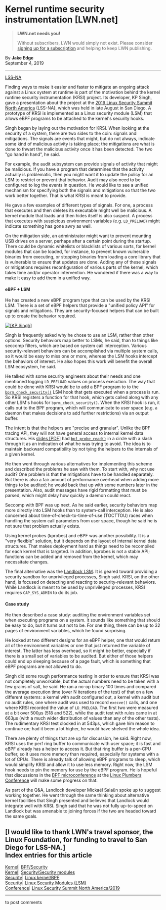# Kernel runtime security instrumentation [LWN.net]

> **LWN.net needs you!**
> 
> Without subscribers, LWN would simply not exist. Please consider [signing up for a subscription](/Promo/nst-nag2/subscribe) and helping to keep LWN publishing. 

By **Jake Edge**  
September 4, 2019 

* * *

[LSS-NA](/Archives/ConferenceByYear/#2019-Linux_Security_Summit_North_America)

Finding ways to make it easier and faster to mitigate an ongoing attack against a Linux system at runtime is part of the motivation behind the kernel runtime security instrumentation (KRSI) project. Its developer, KP Singh, gave a presentation about the project at the [2019 Linux Security Summit North America](https://events.linuxfoundation.org/events/linux-security-summit-north-america-2019/) (LSS-NA), which was held in late August in San Diego. A prototype of KRSI is implemented as a Linux security module (LSM) that allows eBPF programs to be attached to the kernel's security hooks. 

Singh began by laying out the motivation for KRSI. When looking at the security of a system, there are two sides to the coin: signals and mitigations. The signals are events that might, but do not always, indicate some kind of malicious activity is taking place; the mitigations are what is done to thwart the malicious activity once it has been detected. The two "go hand in hand", he said. 

For example, the audit subsystem can provide signals of activity that might be malicious. If you have a program that determines that the activity actually is problematic, then you might want it to update the policy for an LSM to restrict or prevent that behavior. Audit may also need to be configured to log the events in question. He would like to see a unified mechanism for specifying both the signals and mitigations so that the two work better together. That is what KRSI is meant to provide. 

He gave a few examples of different types of signals. For one, a process that executes and then deletes its executable might well be malicious. A kernel module that loads and then hides itself is also suspect. A process that executes with suspicious environment variables (e.g. `LD_PRELOAD`) might indicate something has gone awry as well. 

On the mitigation side, an administrator might want to prevent mounting USB drives on a server, perhaps after a certain point during the startup. There could be dynamic whitelists or blacklists of various sorts, for kernel modules that can be loaded, for instance, to prevent known vulnerable binaries from executing, or stopping binaries from loading a core library that is vulnerable to ensure that updates are done. Adding any of these signals or mitigations requires reconfiguration of various parts of the kernel, which takes time and/or operator intervention. He wondered if there was a way to make it easy to add them in a unified way. 

#### eBPF + LSM

He has created a new eBPF program type that can be used by the KRSI LSM. There is a set of eBPF helpers that provide a "unified policy API" for signals and mitigations. They are security-focused helpers that can be built up to create the behavior required. 

[ ![\[KP Singh\]](https://static.lwn.net/images/2019/lssna-singh-sm.jpg) ](/Articles/798172/)

Singh is frequently asked why he chose to use an LSM, rather than other options. Security behaviors map better to LSMs, he said, than to things like seccomp filters, which are based on system call interception. Various security-relevant behaviors can be accomplished via multiple system calls, so it would be easy to miss one or more, whereas the LSM hooks intercept the behaviors of interest. He also hopes this work will benefit the overall LSM ecosystem, he said. 

He talked with some security engineers about their needs and one mentioned logging `LD_PRELOAD` values on process execution. The way that could be done with KRSI would be to add a BPF program to to the [`bprm_check_security()`](https://elixir.bootlin.com/linux/v5.2.11/source/include/linux/lsm_hooks.h#L51) LSM hook that gets executed when a process is run. So KRSI registers a function for that hook, which gets called along with any other LSM's hooks for `bprm_check_security()`. When the KRSI hook is run, it calls out to the BPF program, which will communicate to user space (e.g. a daemon that makes decisions to add further restrictions) via an output buffer. 

The intent is that the helpers are "precise and granular". Unlike the BPF tracing API, they will not have general access to internal kernel data structures. His [slides [PDF]](https://static.sched.com/hosted_files/lssna19/03/Kernel%20Runtime%20Security%20Instrumentation.pdf) had [`bpf_probe_read()`](https://github.com/iovisor/bcc/blob/master/docs/reference_guide.md#1-bpf_probe_read) in a circle with a slash through it as an indication of what he was trying to avoid. The idea is to maintain backward compatibility by not tying the helpers to the internals of a given kernel. 

He then went through various alternatives for implementing this scheme and described the problems he saw with them. To start with, why not use audit? One problem is that the mitigations have to be handled separately. But there is also a fair amount of performance overhead when adding more things to be audited; he would back that up with some numbers later in the presentation. Also, audit messages have rigid formatting that must be parsed, which might delay how quickly a daemon could react. 

Seccomp with BPF was up next. As he said earlier, security behaviors map more directly into LSM hooks than to system-call interception. He is also concerned about time-of-check-to-time-of-use (TOCTTOU) races when handling the system call parameters from user space, though he said he is not sure that problem actually exists. 

Using kernel probes (kprobes) and eBPF was another possibility. It is a "very flexible" solution, but it depends on the layout of internal kernel data structures. That makes deployment hard as things need to be recompiled for each kernel that is targeted. In addition, kprobes is not a stable API; functions can be added and removed from the kernel, which may necessitate changes. 

The final alternative was the [Landlock LSM](/Articles/703876/). It is geared toward providing a security sandbox for unprivileged processes, Singh said. KRSI, on the other hand, is focused on detecting and reacting to security-relevant behaviors. While Landlock is meant to be used by unprivileged processes, KRSI requires `CAP_SYS_ADMIN` to do its job. 

#### Case study

He then described a case study: auditing the environment variables set when executing programs on a system. It sounds like something that should be easy to do, but it turns out not to be. For one thing, there can be up to 32 pages of environment variables, which he found surprising. 

He looked at two different designs for an eBPF helper, one that would return all of the environment variables or one that just returned the variable of interest. The latter has less overhead, so it might be better, especially if there is a small set of variables to be audited. But either of those helpers could end up sleeping because of a page fault, which is something that eBPF programs are not allowed to do. 

Singh did some rough performance testing in order to ensure that KRSI was not completely unworkable, but the actual numbers need to be taken with a few grains of salt, he said. He ran a no-op binary 100 times and compared the average execution time (over N iterations of the test) of that on a few different systems: a kernel with audit configured out, a kernel with audit but no audit rules, one where audit was used to record `execve()` calls, and one where KRSI recorded the value of `LD_PRELOAD`. The first two were measured at a bit over 500µs (518 and 522), while the audit test with rules came in at 663µs (with a much wider distribution of values than any of the other tests). The rudimentary KRSI test clocked in at 543µs, which gave him reason to continue on; had it been a lot higher, he would have shelved the whole idea. 

There are plenty of things that are up for discussion, he said. Right now, KRSI uses the perf ring buffer to communicate with user space; it is fast and eBPF already has a helper to access it. But that ring buffer is a per-CPU buffer, so it uses more memory than required, especially for systems with a lot of CPUs. There is already talk of allowing eBPF programs to sleep, which would simplify KRSI and allow it to use less memory. Right now, the LSM hook needs to pin the memory for use by the eBPF program. He is hopeful that discussions in the [BPF microconference](https://linuxplumbersconf.org/event/4/sessions/62/#20190911) at the [Linux Plumbers Conference](https://linuxplumbersconf.org) will make some progress on that. 

As part of the Q&A, Landlock developer Mickaël Salaün spoke up to suggest working together. He went through the same thinking about alternative kernel facilities that Singh presented and believes that Landlock would integrate well with KRSI. Singh said that he was not fully up-to-speed on Landlock but was amenable to joining forces if the two are headed toward the same goals. 

[I would like to thank LWN's travel sponsor, the Linux Foundation, for funding to travel to San Diego for LSS-NA.]  
Index entries for this article  
---  
[Kernel](/Kernel/Index)| [BPF/Security](/Kernel/Index#BPF-Security)  
[Kernel](/Kernel/Index)| [Security/Security modules](/Kernel/Index#Security-Security_modules)  
[Security](/Security/Index/)| [Linux kernel/BPF](/Security/Index/#Linux_kernel-BPF)  
[Security](/Security/Index/)| [Linux Security Modules (LSM)](/Security/Index/#Linux_Security_Modules_LSM)  
[Conference](/Archives/ConferenceIndex/)| [Linux Security Summit North America/2019](/Archives/ConferenceIndex/#Linux_Security_Summit_North_America-2019)  
  


* * *

to post comments 

